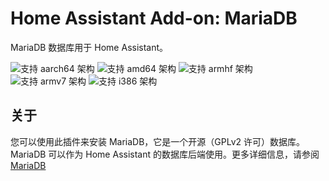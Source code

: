 # Home Assistant Add-on: MariaDB

MariaDB 数据库用于 Home Assistant。

![支持 aarch64 架构][aarch64-shield] ![支持 amd64 架构][amd64-shield] ![支持 armhf 架构][armhf-shield] ![支持 armv7 架构][armv7-shield] ![支持 i386 架构][i386-shield]

## 关于

您可以使用此插件来安装 MariaDB，它是一个开源（GPLv2 许可）数据库。MariaDB 可以作为 Home Assistant 的数据库后端使用。更多详细信息，请参阅 [MariaDB][mariadb]

[aarch64-shield]: https://img.shields.io/badge/aarch64-yes-green.svg
[amd64-shield]: https://img.shields.io/badge/amd64-yes-green.svg
[armhf-shield]: https://img.shields.io/badge/armhf-yes-green.svg
[armv7-shield]: https://img.shields.io/badge/armv7-yes-green.svg
[mariadb]: https://mariadb.com
[i386-shield]: https://img.shields.io/badge/i386-yes-green.svg